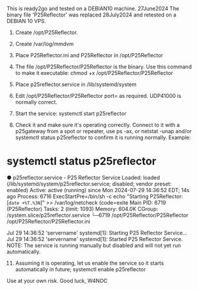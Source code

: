This is ready2go and tested on a DEBIAN10 machine.  27June2024
The binary file 'P25Reflector' was replaced 28July2024 and retested on a DEBIAN 10 VPS. 
1. Create /opt/P25Reflector.

2. Create /var/log/mmdvm

3. Place P25Reflector.ini and P25Reflector in /opt/P25Reflector

4. The file /opt/P25Reflector/P25Reflector is the binary. Use this command to make it executable: chmod +x /opt/P25Reflector/P25Reflector

6. Place p25reflector.service in /lib/systemd/system

7. Edit /opt/P25Reflector/P25Reflector port= as required.  UDP41000 is normally correct. 

8. Start the service: systemctl start p25reflector

9. Check it and make sure it's operating correctly.  Connect to it with a p25gateway from a spot or repeater, use ps -ax, 
or netstat -unap and/or systemctl status p25reflector to confirm it is running normally.
Example:
# systemctl status p25reflector
● p25reflector.service - P25 Reflector Service
   Loaded: loaded (/lib/systemd/system/p25reflector.service; disabled; vendor preset: enabled)
   Active: active (running) since Mon 2024-07-29 14:36:52 EDT; 14s ago
  Process: 6716 ExecStartPre=/bin/sh -c echo "Starting P25Reflector: [`date +%T.%3N`]" >> /var/log/netcheck (code=exite
 Main PID: 6719 (P25Reflector)
    Tasks: 2 (limit: 1093)
   Memory: 604.0K
   CGroup: /system.slice/p25reflector.service
           └─6719 /opt/P25Reflector/P25Reflector /opt/P25Reflector/P25Reflector.ini

Jul 29 14:36:52 'servername' systemd[1]: Starting P25 Reflector Service...
Jul 29 14:36:52 'servername' systemd[1]: Started P25 Reflector Service.
NOTE: The service is running manually but disabled and will not yet run automatically. 

11. Assuming it is operating, let us enable the service so it starts automatically in future; systemctl enable p25reflector

Use at your own risk.  Good luck, W4NOC
